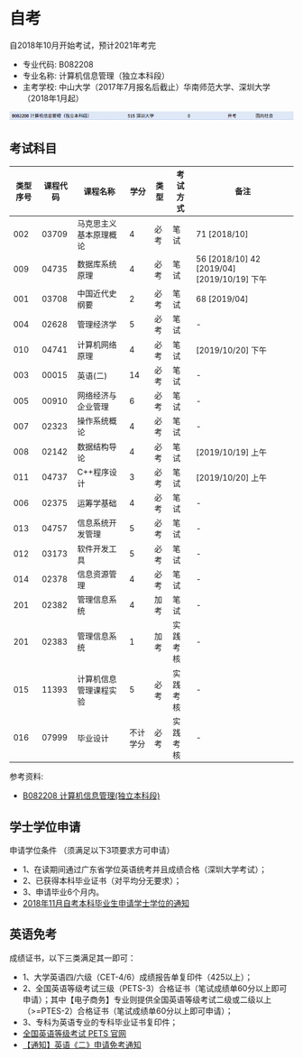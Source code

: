 # 自考
自2018年10月开始考试，预计2021年考完
- 专业代码: B082208 
- 专业名称: 计算机信息管理（独立本科段）
- 主考学校: 中山大学（2017年7月报名后截止）华南师范大学、深圳大学（2018年1月起）

![zikao.png](./images/zikao.png)

## 考试科目
类型序号 | 课程代码 | 课程名称 | 学分 | 类型 | 考试方式 | 备注
---| ---| ---| ---| ---| ---| ---|
002 | 03709 | 马克思主义基本原理概论 | 4 | 必考 | 笔试 | 71 [2018/10]
009 | 04735 | 数据库系统原理 | 4 | 必考 | 笔试 | 56 [2018/10] 42 [2019/04]  [2019/10/19] 下午
001 | 03708 | 中国近代史纲要 | 2 | 必考 | 笔试 | 68 [2019/04]
004 | 02628 | 管理经济学 | 5 | 必考 | 笔试 | -
010 | 04741 | 计算机网络原理 | 4 | 必考 | 笔试 | [2019/10/20] 下午
003 | 00015 | 英语(二) | 14 | 必考 | 笔试 | -
005 | 00910 | 网络经济与企业管理 | 6 | 必考 | 笔试 | -
007 | 02323 | 操作系统概论 | 4 | 必考 | 笔试 | -
008 | 02142 | 数据结构导论 | 4 | 必考 | 笔试 | [2019/10/19] 上午
011 | 04737 | C++程序设计 | 3 | 必考 | 笔试 | [2019/10/20] 上午
006 | 02375 | 运筹学基础 | 4 | 必考 | 笔试 | -
013 | 04757 | 信息系统开发管理 | 5 | 必考 | 笔试 | -
012 | 03173 | 软件开发工具 | 5 | 必考 | 笔试 | -
014 | 02378 | 信息资源管理 | 4 | 必考 | 笔试 | -
201 | 02382 | 管理信息系统 | 4 | 加考 | 笔试 | -
201 | 02383 | 管理信息系统 | 1 | 加考 | 实践考核 | -
015 | 11393 | 计算机信息管理课程实验 | 5 | 必考 | 实践考核 | -
016 | 07999 | 毕业设计 | 不计学分 | 必考 | 实践考核 | -
参考资料:
- [B082208 计算机信息管理(独立本科段)](http://www.5184.com/zikao/zhuanye/201706/43905.html)

## 学士学位申请
申请学位条件 （须满足以下3项要求方可申请）
- 1、在读期间通过广东省学位英语统考并且成绩合格（深圳大学考试）；
- 2、已获得本科毕业证书（对平均分无要求）；
- 3、申请毕业6个月内。
- [2018年11月自考本科毕业生申请学士学位的通知](http://csse.szu.edu.cn/zk/article/812.html)

## 英语免考
成绩证书，以下三类满足其一即可：
- 1、大学英语四/六级（CET-4/6）成绩报告单复印件（425以上）；
- 2、全国英语等级考试三级（PETS-3）合格证书（笔试成绩单60分以上即可申请）；其中【电子商务】专业则提供全国英语等级考试二级或二级以上（>=PTES-2）合格证书（笔试成绩单60分以上即可申请）；
- 3、专科为英语专业的专科毕业证书复印件；
- [全国英语等级考试 PETS 官网](http://pets.neea.edu.cn/)
- [【通知】英语《二》申请免考通知](http://csse.szu.edu.cn/zk/article/805.html)
